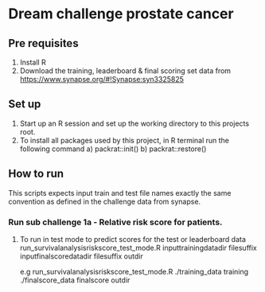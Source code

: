 # Dream challenge prostate cancer

## Pre requisites
1. Install R
2. Download the training, leaderboard & final scoring set data from https://www.synapse.org/#!Synapse:syn3325825

## Set up
1. Start up an R session and set up the working directory to this projects root.
2. To install all packages used by this project, in R terminal run the following command
    a) packrat::init()
    b) packrat::restore()

## How to run
This scripts expects input train and test file names exactly the same convention as defined in the challenge data from synapse.

### Run sub challenge 1a -  Relative risk score for patients.

1. To run in test mode to predict scores for the test or leaderboard data
    run_survivalanalysisriskscore_test_mode.R inputtrainingdatadir filesuffix inputfinalscoredatadir filesuffix outdir

    e.g
    run_survivalanalysisriskscore_test_mode.R ./training_data training ./finalscore_data finalscore outdir





